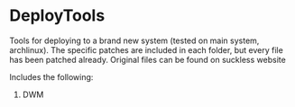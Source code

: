 # DeployTools
Tools for deploying to a brand new system (tested on main system, archlinux). The specific patches are included in each folder, but every file has been patched already. Original files can be found on suckless website

Includes the following:
  1. DWM


